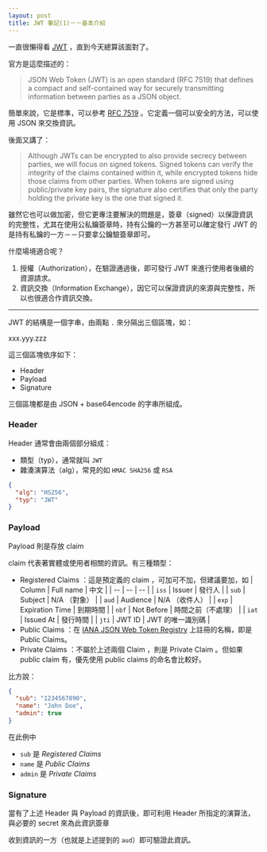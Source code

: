 ```yaml
---
layout: post
title: JWT 筆記(1)－－基本介紹
---
```


一直很懶得看 [JWT](https://jwt.io/) ，直到今天總算該面對了。

官方是這麼描述的：

> JSON Web Token (JWT) is an open standard (RFC 7519) that defines a compact and self-contained way for securely transmitting information between parties as a JSON object.

簡單來說，它是標準，可以參考 [RFC 7519][] 。它定義一個可以安全的方法，可以使用 JSON 來交換資訊。

[RFC 7519]: https://tools.ietf.org/html/rfc7519

後面又講了：

> Although JWTs can be encrypted to also provide secrecy between parties, we will focus on signed tokens. Signed tokens can verify the integrity of the claims contained within it, while encrypted tokens hide those claims from other parties. When tokens are signed using public/private key pairs, the signature also certifies that only the party holding the private key is the one that signed it.

雖然它也可以做加密，但它更專注要解決的問題是，簽章（signed）以保證資訊的完整性，尤其在使用公私鑰簽章時，持有公鑰的一方甚至可以確定發行 JWT 的是持有私鑰的一方－－只要拿公鑰驗簽章即可。

什麼場境適合呢？

1. 授權（Authorization），在驗證通過後，即可發行 JWT 來進行使用者後續的資源請求。
2. 資訊交換（Information Exchange），因它可以保證資訊的來源與完整性，所以也很適合作資訊交換。

---

JWT 的結構是一個字串，由兩點 `.` 來分隔出三個區塊，如：

xxx.yyy.zzz

這三個區塊依序如下：

* Header
* Payload
* Signature

三個區塊都是由 JSON + base64encode 的字串所組成。

### Header

Header 通常會由兩個部分組成：

* 類型（typ），通常就叫 `JWT`
* 雜湊演算法（alg），常見的如 `HMAC SHA256` 或 `RSA`

```json
{
  "alg": "HS256",
  "typ": "JWT"
}
```

### Payload

Payload 則是存放 claim

claim 代表著實體或使用者相關的資訊。有三種類型：

*   Registered Claims ：這是預定義的 claim ，可加可不加，但建議要加，如
    | Column | Full name | 中文 |
    | -- | -- | -- |
    | `iss` | Issuer | 發行人 |
    | `sub` | Subject | N/A （對象） |
    | `aud` | Audience | N/A （收件人） |
    | `exp` | Expiration Time | 到期時間 |
    | `nbf` | Not Before | 時間之前（不處理） |
    | `iat` | Issued At | 發行時間 |
    | `jti` | JWT ID | JWT 的唯一識別碼 |
*   Public Claims ：在 [IANA JSON Web Token Registry](https://www.iana.org/assignments/jwt/jwt.xhtml) 上註冊的名稱，即是 Public Claims。
*   Private Claims ：不屬於上述兩個 Claim ，則是 Private Claim 。但如果 public claim 有，優先使用 public claims 的命名會比較好。

比方說：

```json
{
  "sub": "1234567890",
  "name": "John Doe",
  "admin": true
}
```

在此例中

* `sub` 是 *Registered Claims*
* `name` 是 *Public Claims*
* `admin` 是 *Private Claims*

### Signature

當有了上述 Header 與 Payload 的資訊後，即可利用 Header 所指定的演算法，與必要的 secret 來為此資訊簽章

收到資訊的一方（也就是上述提到的 `aud`）即可驗證此資訊。
